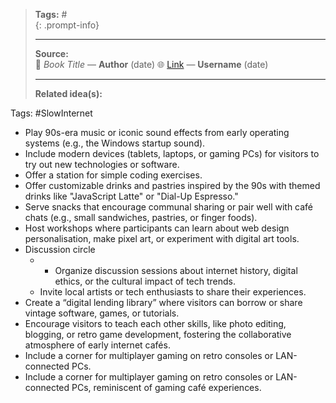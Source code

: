 
> **Tags:** #               
{: .prompt-info}
>                    
> -----------------------------
> **Source:**                     
> 📖 *Book Title* — **Author**  (date)
> 🌐 [Link](#) — **Username**  (date)
> 
> -----------------------------
> **Related idea(s):**          

Tags: #SlowInternet 

- Play 90s-era music or iconic sound effects from early operating systems (e.g., the Windows startup sound).
- Include modern devices (tablets, laptops, or gaming PCs) for visitors to try out new technologies or software.
- Offer a station for simple coding exercises.
- Offer customizable drinks and pastries inspired by the 90s with themed drinks like "JavaScript Latte" or "Dial-Up Espresso."
- Serve snacks that encourage communal sharing or pair well with café chats (e.g., small sandwiches, pastries, or finger foods).
- Host workshops where participants can learn about web design personalisation, make pixel art, or experiment with digital art tools.
- Discussion circle
	- - Organize discussion sessions about internet history, digital ethics, or the cultural impact of tech trends.
	- Invite local artists or tech enthusiasts to share their experiences.
- Create a “digital lending library” where visitors can borrow or share vintage software, games, or tutorials.
- Encourage visitors to teach each other skills, like photo editing, blogging, or retro game development, fostering the collaborative atmosphere of early internet cafés.
- Include a corner for multiplayer gaming on retro consoles or LAN-connected PCs.
- Include a corner for multiplayer gaming on retro consoles or LAN-connected PCs, reminiscent of gaming café experiences.
